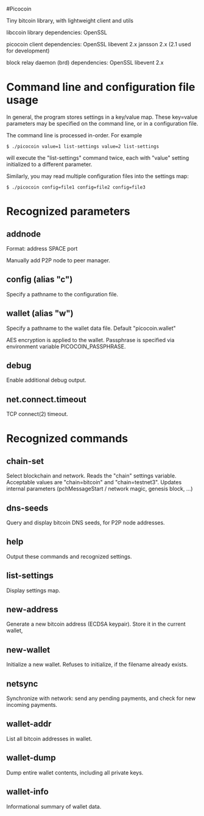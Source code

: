 #Picocoin


Tiny bitcoin library, with lightweight client and utils

libccoin library dependencies:
	OpenSSL

picocoin client dependencies:
	OpenSSL
	libevent 2.x
	jansson 2.x (2.1 used for development)

block relay daemon (brd) dependencies:
	OpenSSL
	libevent 2.x



Command line and configuration file usage
=========================================

In general, the program stores settings in a key/value map.  These key=value
parameters may be specified on the command line, or in a configuration file.

The command line is processed in-order.  For example

`$ ./picocoin value=1 list-settings value=2 list-settings`

will execute the "list-settings" command twice, each with "value" setting
initialized to a different parameter.

Similarly, you may read multiple configuration files into the settings map:

`$ ./picocoin config=file1 config=file2 config=file3`


Recognized parameters
=====================

addnode
------------------
Format: address SPACE port

Manually add P2P node to peer manager.


config (alias "c")
------------------
Specify a pathname to the configuration file.


wallet (alias "w")
------------------
Specify a pathname to the wallet data file.  Default "picocoin.wallet"

AES encryption is applied to the wallet.  Passphrase is specified via
environment variable PICOCOIN_PASSPHRASE.


debug
------------------
Enable additional debug output.

net.connect.timeout
------------------
TCP connect(2) timeout.


Recognized commands
===================

chain-set
---------
Select blockchain and network.  Reads the "chain" settings variable.
Acceptable values are "chain=bitcoin" and "chain=testnet3".  Updates
internal parameters (pchMessageStart / network magic, genesis block, ...)

dns-seeds
---------
Query and display bitcoin DNS seeds, for P2P node addresses.

help
----
Output these commands and recognized settings.

list-settings
-------------
Display settings map.

new-address
-----------
Generate a new bitcoin address (ECDSA keypair).  Store it in the current
wallet, 

new-wallet
----------
Initialize a new wallet.  Refuses to initialize, if the filename already
exists.

netsync
-------
Synchronize with network: send any pending payments, and check for
new incoming payments.

wallet-addr
-----------
List all bitcoin addresses in wallet.

wallet-dump
-----------
Dump entire wallet contents, including all private keys.

wallet-info
-----------
Informational summary of wallet data.


